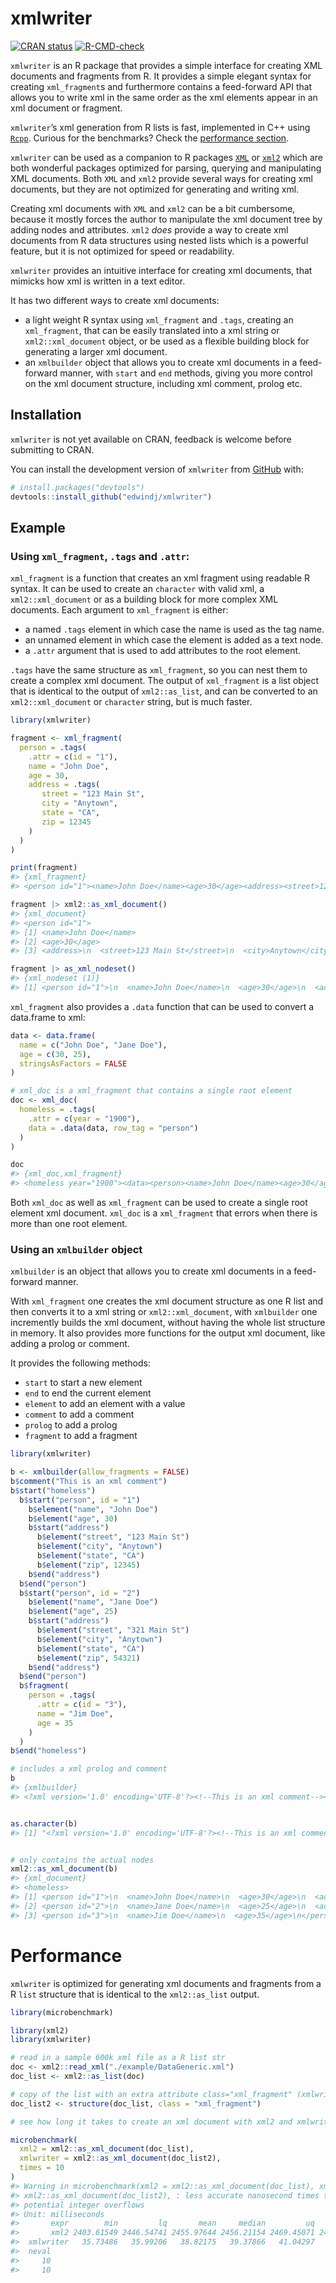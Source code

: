 
<!-- README.md is generated from README.Rmd. Please edit that file -->

# xmlwriter

<!-- badges: start -->

[![CRAN
status](https://www.r-pkg.org/badges/version/xmlwriter)](https://CRAN.R-project.org/package=xmlwriter)
[![R-CMD-check](https://github.com/edwindj/xmlwriter/actions/workflows/R-CMD-check.yaml/badge.svg)](https://github.com/edwindj/xmlwriter/actions/workflows/R-CMD-check.yaml)
<!-- badges: end -->

`xmlwriter` is an R package that provides a simple interface for
creating XML documents and fragments from R. It provides a simple
elegant syntax for creating `xml_fragment`s and furthermore contains a
feed-forward API that allows you to write xml in the same order as the
xml elements appear in an xml document or fragment.

`xmlwriter`’s xml generation from R lists is fast, implemented in C++
using [`Rcpp`](https://cran.r-project.org/package=Rcpp). Curious for the
benchmarks? Check the [performance section](#performance).

`xmlwriter` can be used as a companion to R packages
[`XML`](https://cran.r-project.org/package=XML) or
[`xml2`](https://cran.r-project.org/package=xml2) which are both
wonderful packages optimized for parsing, querying and manipulating XML
documents. Both `XML` and `xml2` provide several ways for creating xml
documents, but they are not optimized for generating and writing xml.

Creating xml documents with `XML` and `xml2` can be a bit cumbersome,
because it mostly forces the author to manipulate the xml document tree
by adding nodes and attributes. `xml2` *does* provide a way to create
xml documents from R data structures using nested lists which is a
powerful feature, but it is not optimized for speed or readability.

`xmlwriter` provides an intuitive interface for creating xml documents,
that mimicks how xml is written in a text editor.

It has two different ways to create xml documents:

- a light weight R syntax using `xml_fragment` and `.tags`, creating an
  `xml_fragment`, that can be easily translated into a xml string or
  `xml2::xml_document` object, or be used as a flexible building block
  for generating a larger xml document.
- an `xmlbuilder` object that allows you to create xml documents in a
  feed-forward manner, with `start` and `end` methods, giving you more
  control on the xml document structure, including xml comment, prolog
  etc.

## Installation

`xmlwriter` is not yet available on CRAN, feedback is welcome before
submitting to CRAN.

You can install the development version of `xmlwriter` from
[GitHub](https://github.com/) with:

``` r
# install.packages("devtools")
devtools::install_github("edwindj/xmlwriter")
```

## Example

### Using `xml_fragment`, `.tags` and `.attr`:

`xml_fragment` is a function that creates an xml fragment using readable
R syntax. It can be used to create an `character` with valid xml, a
`xml2::xml_document` or as a building block for more complex XML
documents. Each argument to `xml_fragment` is either:

- a named `.tags` element in which case the name is used as the tag
  name.
- an unnamed element in which case the element is added as a text node.
- a `.attr` argument that is used to add attributes to the root element.

`.tags` have the same structure as `xml_fragment`, so you can nest them
to create a complex xml document. The output of `xml_fragment` is a list
object that is identical to the output of `xml2::as_list`, and can be
converted to an `xml2::xml_document` or `character` string, but is much
faster.

``` r
library(xmlwriter)

fragment <- xml_fragment(
  person = .tags(
    .attr = c(id = "1"),
    name = "John Doe",
    age = 30,
    address = .tags(
       street = "123 Main St",
       city = "Anytown",
       state = "CA",
       zip = 12345
    )
  )
)

print(fragment)
#> {xml_fragment}
#> <person id="1"><name>John Doe</name><age>30</age><address><street>123 Main St</s...
```

``` r
fragment |> xml2::as_xml_document()
#> {xml_document}
#> <person id="1">
#> [1] <name>John Doe</name>
#> [2] <age>30</age>
#> [3] <address>\n  <street>123 Main St</street>\n  <city>Anytown</city>\n  <sta ...
```

``` r
fragment |> as_xml_nodeset()
#> {xml_nodeset (1)}
#> [1] <person id="1">\n  <name>John Doe</name>\n  <age>30</age>\n  <address>\n  ...
```

`xml_fragment` also provides a `.data` function that can be used to
convert a data.frame to xml:

``` r
data <- data.frame(
  name = c("John Doe", "Jane Doe"),
  age = c(30, 25),
  stringsAsFactors = FALSE
)

# xml_doc is a xml_fragment that contains a single root element
doc <- xml_doc(
  homeless = .tags(
    .attr = c(year = "1900"),
    data = .data(data, row_tag = "person")
  )
)

doc
#> {xml_doc,xml_fragment}
#> <homeless year="1900"><data><person><name>John Doe</name><age>30</age></person><...
```

Both `xml_doc` as well as `xml_fragment` can be used to create a single
root element xml document. `xml_doc` is a `xml_fragment` that errors
when there is more than one root element.

### Using an `xmlbuilder` object

`xmlbuilder` is an object that allows you to create xml documents in a
feed-forward manner.

With `xml_fragment` one creates the xml document structure as one R list
and then converts it to a xml string or `xml2::xml_document`, with
`xmlbuilder` one incremently builds the xml document, without having the
whole list structure in memory. It also provides more functions for the
output xml document, like adding a prolog or comment.

It provides the following methods:

- `start` to start a new element
- `end` to end the current element
- `element` to add an element with a value
- `comment` to add a comment
- `prolog` to add a prolog
- `fragment` to add a fragment

``` r
library(xmlwriter)

b <- xmlbuilder(allow_fragments = FALSE)
b$comment("This is an xml comment")
b$start("homeless")
  b$start("person", id = "1")
    b$element("name", "John Doe")
    b$element("age", 30)
    b$start("address")
      b$element("street", "123 Main St")
      b$element("city", "Anytown")
      b$element("state", "CA")
      b$element("zip", 12345)
    b$end("address")
  b$end("person")
  b$start("person", id = "2")
    b$element("name", "Jane Doe")
    b$element("age", 25)
    b$start("address")
      b$element("street", "321 Main St")
      b$element("city", "Anytown")
      b$element("state", "CA")
      b$element("zip", 54321)
    b$end("address")
  b$end("person")
  b$fragment(
    person = .tags(
      .attr = c(id = "3"),
      name = "Jim Doe",
      age = 35
    )
  )
b$end("homeless")

# includes a xml prolog and comment
b
#> {xmlbuilder}
#> <?xml version='1.0' encoding='UTF-8'?><!--This is an xml comment--><homeless><person id="1"><name>John Doe</name><age>30</age><address><street>123 Main St</street><city>Anytown</city><state>CA</state><zip>12345</zip></address></person><person id="2"><name>Jane Doe</name><age>25</age><address><street>321 Main St</street><city>Anytown</city><state>CA</state><zip>54321</zip></address></person><person id="3"><name>Jim Doe</name><age>35</age></person></homeless>
```

``` r

as.character(b)
#> [1] "<?xml version='1.0' encoding='UTF-8'?><!--This is an xml comment--><homeless><person id=\"1\"><name>John Doe</name><age>30</age><address><street>123 Main St</street><city>Anytown</city><state>CA</state><zip>12345</zip></address></person><person id=\"2\"><name>Jane Doe</name><age>25</age><address><street>321 Main St</street><city>Anytown</city><state>CA</state><zip>54321</zip></address></person><person id=\"3\"><name>Jim Doe</name><age>35</age></person></homeless>"
```

``` r

# only contains the actual nodes
xml2::as_xml_document(b)
#> {xml_document}
#> <homeless>
#> [1] <person id="1">\n  <name>John Doe</name>\n  <age>30</age>\n  <address>\n  ...
#> [2] <person id="2">\n  <name>Jane Doe</name>\n  <age>25</age>\n  <address>\n  ...
#> [3] <person id="3">\n  <name>Jim Doe</name>\n  <age>35</age>\n</person>
```

# Performance

`xmlwriter` is optimized for generating xml documents and fragments from
a R `list` structure that is identical to the `xml2::as_list` output.

``` r
library(microbenchmark)

library(xml2)
library(xmlwriter)

# read in a sample 600k xml file as a R list str
doc <- xml2::read_xml("./example/DataGeneric.xml")
doc_list <- xml2::as_list(doc)

# copy of the list with an extra attribute class="xml_fragment" (xmlwriter specific)
doc_list2 <- structure(doc_list, class = "xml_fragment")

# see how long it takes to create an xml document with xml2 and xmlwriter

microbenchmark(
  xml2 = xml2::as_xml_document(doc_list),
  xmlwriter = xml2::as_xml_document(doc_list2),
  times = 10
)
#> Warning in microbenchmark(xml2 = xml2::as_xml_document(doc_list), xmlwriter =
#> xml2::as_xml_document(doc_list2), : less accurate nanosecond times to avoid
#> potential integer overflows
#> Unit: milliseconds
#>       expr        min         lq       mean     median         uq        max
#>       xml2 2403.61549 2446.54741 2455.97644 2456.21154 2469.45071 2499.43655
#>  xmlwriter   35.73486   35.99206   38.82175   39.37866   41.04297   41.96141
#>  neval
#>     10
#>     10
```
